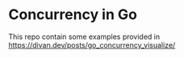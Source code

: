 # Concurrency in Go

This repo contain some examples provided in <https://divan.dev/posts/go_concurrency_visualize/>